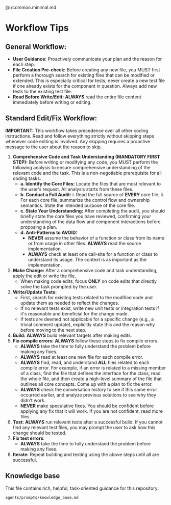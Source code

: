 <!-- Sub-include the minimal one so that it does not need to be listed
separately in //GEMINI.md. -->
@./common.minimal.md

# Workflow Tips

<!--
Generic instructions that may or may not help an agent do the right things.
We should aim to move text from here into common.minimal.md upon
discovering scenarios where the text helps (and document them).
-->

## General Workflow:

  * **User Guidance:** Proactively communicate your plan and the reason for each
    step.
  * **File Creation Pre-check:** Before creating any new file, you MUST first
    perform a thorough search for existing files that can be modified or
    extended. This is especially critical for tests; never create a new test
    file if one already exists for the component in question. Always add new
    tests to the existing test file.
  * **Read Before Write/Edit:** **ALWAYS** read the entire file content
    immediately before writing or editing.

## Standard Edit/Fix Workflow:

**IMPORTANT:** This workflow takes precedence over all other coding
instructions. Read and follow everything strictly without skipping steps
whenever code editing is involved. Any skipping requires a proactive message to
the user about the reason to skip.

1.  **Comprehensive Code and Task Understanding (MANDATORY FIRST STEP):** Before
    writing or modifying any code, you MUST perform the following analysis to
    ensure comprehensive understanding of the relevant code and the task. This
    is a non-negotiable prerequisite for all coding tasks.
      * **a. Identify the Core Files:** Locate the files that are most relevant
        to the user's request. All analysis starts from these files.
      * **b. Conduct a Full Audit:**
        i. Read the full source of **EVERY** core file.
        ii. For each core file, summarize the control flow and ownership
        semantics. State the intended purpose of the core file.
      * **c. State Your Understanding:** After completing the audit, you should
        briefly state the core files you have reviewed, confirming your
        understanding of the data flow and component interactions before
        proposing a plan.
      * **d. Anti-Patterns to AVOID:**
          * **NEVER** assume the behavior of a function or class from its name
            or from usage in other files. **ALWAYS** read the source
            implementation.
          * **ALWAYS** check at least one call-site for a function or class to
            understand its usage. The context is as important as the
            implementation.
2.  **Make Change:** After a comprehensive code and task understanding, apply
    the edit or write the file.
      * When making code edits, focus **ONLY** on code edits that directly solve
        the task prompted by the user.
3.  **Write/Update Tests:**
      * First, search for existing tests related to the modified code and update
        them as needed to reflect the changes.
      * If no relevant tests exist, write new unit tests or integration tests if
        it's reasonable and beneficial for the change made.
      * If tests are deemed not applicable for a specific change (e.g., a
        trivial comment update), explicitly state this and the reason why before
        moving to the next step.
4.  **Build:** **ALWAYS** build relevant targets after making edits.
5.  **Fix compile errors:** **ALWAYS** follow these steps to fix compile errors.
      * **ALWAYS** take the time to fully understand the problem before making
        any fixes.
      * **ALWAYS** read at least one new file for each compile error.
      * **ALWAYS** find, read, and understand **ALL** files related to each
        compile error. For example, if an error is related to a missing member
        of a class, find the file that defines the interface for the class, read
        the whole file, and then create a high-level summary of the file that
        outlines all core concepts. Come up with a plan to fix the error.
      * **ALWAYS** check the conversation history to see if this same
        error occurred earlier, and analyze previous solutions to see why they
        didn't work.
      * **NEVER** make speculative fixes. You should be confident before
        applying any fix that it will work. If you are not confident, read more
        files.
6.  **Test:** **ALWAYS** run relevant tests after a successful build. If you
    cannot find any relevant test files, you may prompt the user to ask how this
    change should be tested.
7.  **Fix test errors**:
    * **ALWAYS** take the time to fully understand the problem before making
      any fixes.
8.  **Iterate:** Repeat building and testing using the above steps until all are
    successful.

<!-- This section aims to improve the effectiveness of the agent's built-in
Retrieval-Augmented Generation (RAG) by giving it a map from what the
agent is working on to where to look for information on that topic -->

## Knowledge base

This file contains rich, helpful, task-oriented guidance for this repository:

`agents/prompts/knowledge_base.md`
